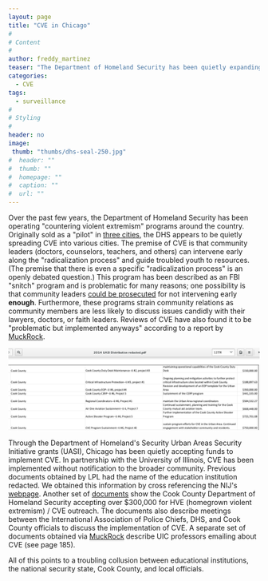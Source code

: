 ```yaml
---
layout: page
title: "CVE in Chicago"
#
# Content
#
author: freddy_martinez
teaser: "The Department of Homeland Security has been quietly expanding surveillance programs in Chicago"
categories:
  - CVE
tags:
  - surveillance
#
# Styling
#
header: no
image:
 thumb: "thumbs/dhs-seal-250.jpg"
#  header: ""
#  thumb: ""
#  homepage: ""
#  caption: ""
#  url: ""
---
```


Over the past few years, the Department of Homeland Security has been operating "countering violent extremism" programs around the country. Originally sold as a "pilot" in [three cities](http://www.usnews.com/news/us/articles/2016-03-24/effort-in-3-us-cities-to-combat-extremism-off-to-slow-start), the DHS appears to be quietly spreading CVE into various cities. The premise of CVE is that community leaders (doctors, counselors, teachers, and others) can intervene early along the "radicalization process" and guide troubled youth to resources. (The premise that there is even a specific "radicalization process" is an openly debated question.) This program has been described as an FBI "snitch" program and is problematic for many reasons; one possibility is that community leaders [could be prosecuted](http://www.truth-out.org/news/item/35405-fbi-faces-criticism-for-plan-to-turn-muslim-community-leaders-into-snitches) for not intervening early **enough**. Furthermore, these programs strain community relations as community members are less likely to discuss issues candidly with their lawyers, doctors, or faith leaders. Reviews of CVE have also found it to be "problematic but implemented anyways" according to a report by [MuckRock](https://www.muckrock.com/news/archives/2016/may/13/boston-cve/).

![CVE](/images/UASIDistribution.png)

Through the Department of Homeland's Security Urban Areas Security Initiative grants (UASI), Chicago has been quietly accepting funds to implement CVE. In partnership with the University of Illinois, CVE has been implemented without notification to the broader community. Previous documents obtained by LPL had the name of the education institution redacted. We obtained this information by cross referencing the NIJ's [webpage](https://www.nij.gov/funding/awards/Pages/awards-list.aspx?tags=Domestic%20Radicalization). Another set of [documents](https://github.com/freddymartinez9/miscfoiamirror/blob/master/CVE/FreddyMartinezCVEFOIAtrusted.pdf) show the Cook County Department of Homeland Security accepting over $300,000 for HVE (homegrown violent extremism) / CVE outreach. The documents also describe meetings between the International Association of Police Chiefs, DHS, and Cook County officials to discuss the implementation of CVE. A separate set of documents obtained via [MuckRock](https://d3gn0r3afghep.cloudfront.net/foia_files/2016/05/13/Binder1_Redacted.pdf) describe UIC professors emailing about CVE (see page 185).

All of this points to a troubling collusion between educational institutions, the national security state, Cook County, and local officials.  
